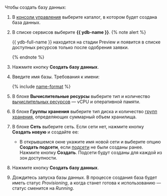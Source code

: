 Чтобы создать базу данных:
1. В [консоли управления](https://console.cloud.yandex.ru) выберите каталог, в котором будет создана база данных.
1. В списке сервисов выберите **{{ ydb-name }}**.
    {% note alert %}

    {{ ydb-full-name }} находится на стадии Preview и появится в списке доступных ресурсов только после одобрения заявки.

    {% endnote %}
1. Нажмите кнопку **Создать базу данных**.
1. Введите имя базы. Требования к имени:
                     
    {% include [name-format](../name-format.md) %}
    
1. В блоке **Вычислительные ресурсы** выберите тип и количество [вычислительных ресурсов](../../ydb/concepts/databases.md#compute_units) — vCPU и оперативной памяти.
1. В блоке **Группы хранения** выберите тип диска и количество [групп хранения](../../ydb/concepts/databases.md#storage_groups), определяющих суммарный объем хранилища.
1. В блоке **Сеть** выберите сеть. Если сети нет, нажмите кнопку **Создать новую** и создайте ее:
    - В открывшемся окне укажите имя новой сети и выберите опцию **Создать подсети**, если [подсети](../../vpc/concepts/network.md#subnet) не были созданы ранее. Нажмите кнопку **Создать**. Подсети будут созданы для каждой из зон доступности.
1. Нажмите кнопку **Создать базу данных**.
1. Дождитесь запуска базы данных. В процессе создания база будет иметь статус *Provisioning*, а когда станет готова к использованию — статус сменится на *Running*.
